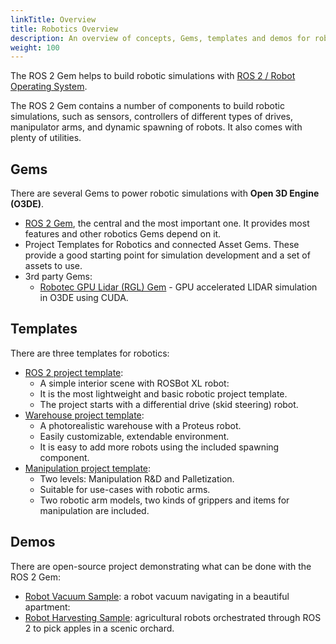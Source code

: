 ```yaml
---
linkTitle: Overview
title: Robotics Overview
description: An overview of concepts, Gems, templates and demos for robotics in Open 3D Engine (O3DE).
weight: 100
---
```


The ROS 2 Gem helps to build robotic simulations with [ROS 2 / Robot Operating System](https://www.ros.org/).

The ROS 2 Gem contains a number of components to build robotic simulations, such as sensors,
controllers of different types of drives, manipulator arms, and dynamic spawning of robots. It also comes with plenty of utilities.

## Gems

There are several Gems to power robotic simulations with **Open 3D Engine (O3DE)**.
- [ROS 2 Gem](/docs/user-guide/gems/reference/robotics/ros2), the central and the most important one. It provides most features and other robotics Gems depend on it. 
- Project Templates for Robotics and connected Asset Gems. These provide a good starting point for simulation development and a set of assets to use.
- 3rd party Gems: 
  - [Robotec GPU Lidar (RGL) Gem](https://github.com/RobotecAI/o3de-rgl-gem) - GPU accelerated LIDAR simulation in O3DE using CUDA.

## Templates

There are three templates for robotics:
- [ROS 2 project template](https://github.com/o3de/o3de-extras/tree/development/Templates/Ros2ProjectTemplate):
  - A simple interior scene with ROSBot XL robot:
  - It is the most lightweight and basic robotic project template.
  - The project starts with a differential drive (skid steering) robot.
- [Warehouse project template](https://github.com/o3de/o3de-extras/tree/development/Templates/Ros2FleetRobotTemplate):
  - A photorealistic warehouse with a Proteus robot.
  - Easily customizable, extendable environment.
  - It is easy to add more robots using the included spawning component.
- [Manipulation project template](https://github.com/o3de/o3de-extras/tree/development/Templates/Ros2RoboticManipulationTemplate):
  - Two levels: Manipulation R&D and Palletization.
  - Suitable for use-cases with robotic arms.
  - Two robotic arm models, two kinds of grippers and items for manipulation are included.

## Demos

There are open-source project demonstrating what can be done with the ROS 2 Gem:
- [Robot Vacuum Sample](https://github.com/o3de/RobotVacuumSample): a robot vacuum navigating in a beautiful apartment: 
- [Robot Harvesting Sample](https://github.com/o3de/ROSConDemo): agricultural robots orchestrated through ROS 2 to pick apples in a scenic orchard.

